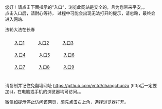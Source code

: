您好！请点击下面指示的“入口”，浏览此网站是安全的，且为您带来平安。。 <br/>
点击入口后，请耐心等待， 过程中可能会出现无法打开的提示，请忽略，最终会进入网站. </br>

法轮大法在长春<br/>
<div style="padding:10px"><a style="margin:20px" target="_blank" href="https://dbi11ru0wd8tt.cloudfront.net/2Qpsp?uianxbfo" id="ccLink1" rel="nofollow">入口1</a> <a target="_blank" style="margin:20px" href="https://d2n4cu7l0edeo9.cloudfront.net/2Qpsp?zogtmzyv" id="ccLink2" rel="nofollow">入口2</a> <a style="margin:20px" target="_blank" href="https://d3lrepx9eooc2j.cloudfront.net/2Qpsp?xenoxoqm" id="ccLink3" rel="nofollow">入口3</a></div>

<div style="padding:10px" ><a style="margin:20px" target="_blank" href="https://dbi11ru0wd8tt.cloudfront.net/2Qpsp?uianxbfo" id="ccLink4" rel="nofollow">入口4</a> <a style="margin:20px" href="https://d2n4cu7l0edeo9.cloudfront.net/2Qpsp?zogtmzyv" target="_blank" id="ccLink5" rel="nofollow">入口5</a> <a style="margin:20px" href="https://d3lrepx9eooc2j.cloudfront.net/2Qpsp?xenoxoqm" target="_blank" id="ccLink6" rel="nofollow">入口6</a></div>

<div style="padding:10px"><a style="margin:20px" target="_blank" href="https://dbi11ru0wd8tt.cloudfront.net/2Qpsp?uianxbfo" id="ccLink7" rel="nofollow">入口7</a> <a style="margin:20px" href="https://d2n4cu7l0edeo9.cloudfront.net/2Qpsp?zogtmzyv" target="_blank" id="ccLink8" rel="nofollow">入口8</a> <a style="margin:20px" target="_blank" href="https://d3lrepx9eooc2j.cloudfront.net/2Qpsp?xenoxoqm" id="ccLink9" rel="nofollow">入口9</a></div>

<br/>



请复制并记住免翻墙网址 https://github.com/yntd/changchunzx (http后一定要加s)，在电脑或手机的浏览器均可访问。。<br/>

微信如提示停止访问该网页，须先点击右上角，选择浏览器打开。
